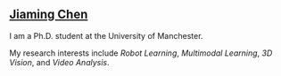 ## [Jiaming Chen](https://ppjmchen.github.io/)

I am a Ph.D. student at the University of Manchester. 

My research interests include *Robot Learning*, *Multimodal Learning*, *3D Vision*, and *Video Analysis*.
